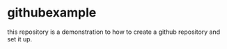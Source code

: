 # githubexample
this repository is a demonstration to how to create a github repository and set it up.
